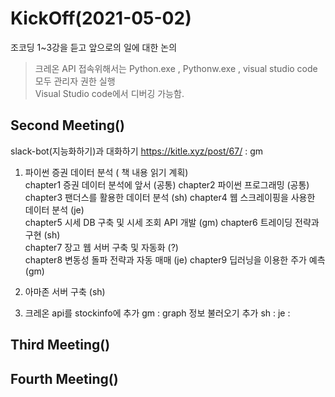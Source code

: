 # KickOff(2021-05-02)

조코딩 1~3강을 듣고 앞으로의 일에 대한 논의  

> 크레온 API 접속위해서는 Python.exe , Pythonw.exe , visual studio code 모두 관리자 권한 실행  
> Visual Studio code에서 디버깅 가능함.

## Second Meeting()
slack-bot(지능화하기)과 대화하기 https://kitle.xyz/post/67/ : gm

1) 파이썬 증권 데이터 분석 ( 책 내용 읽기 계획)  
chapter1 증권 데이터 분석에 앞서 (공통) 
chapter2 파이썬 프로그래밍 (공통) 
chapter3 팬더스를 활용한 데이터 분석 (sh) 
chapter4 웹 스크레이핑을 사용한 데이터 분석 (je)  
chapter5 시세 DB 구축 및 시세 조회 API 개발 (gm)
chapter6 트레이딩 전략과 구현 (sh)  
chapter7 장고 웹 서버 구축 및 자동화 (?)  
chapter8 변동성 돌파 전략과 자동 매매 (je)
chapter9 딥러닝을 이용한 주가 예측 (gm)
2) 아마존 서버 구축 (sh)

3) 크레온 api를 stockinfo에 추가
gm : graph 정보 불러오기 추가
sh : 
je : 

## Third Meeting()

## Fourth Meeting()

